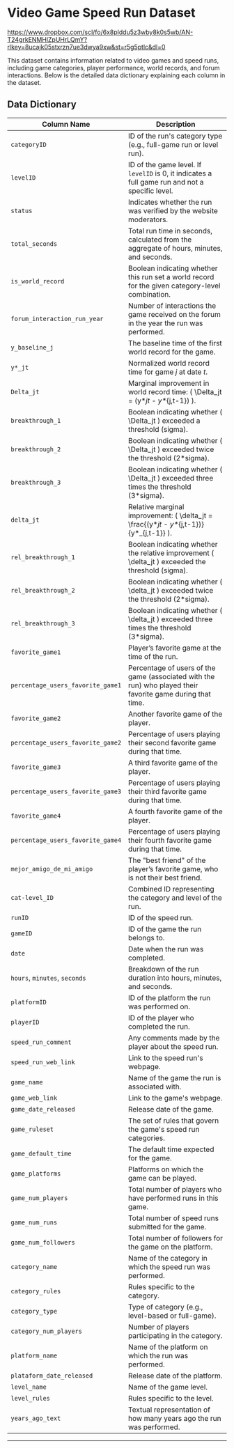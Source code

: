 # Video Game Speed Run Dataset

https://www.dropbox.com/scl/fo/6x8plddu5z3wby8k0s5wb/AN-T24grkENMHlZpUHrLQmY?rlkey=8ucajk05stxrzn7ue3dwya9xw&st=r5g5ptlc&dl=0

This dataset contains information related to video games and speed runs, including game categories, player performance, world records, and forum interactions. Below is the detailed data dictionary explaining each column in the dataset.

## Data Dictionary

| **Column Name**                  | **Description**                                                                                                  |
|-----------------------------------|------------------------------------------------------------------------------------------------------------------|
| `categoryID`                      | ID of the run's category type (e.g., full-game run or level run).                                                |
| `levelID`                         | ID of the game level. If `levelID` is 0, it indicates a full game run and not a specific level.                   |
| `status`                          | Indicates whether the run was verified by the website moderators.                                                |
| `total_seconds`                   | Total run time in seconds, calculated from the aggregate of hours, minutes, and seconds.                         |
| `is_world_record`                 | Boolean indicating whether this run set a world record for the given category-level combination.                  |
| `forum_interaction_run_year`      | Number of interactions the game received on the forum in the year the run was performed.                         |
| `y_baseline_j`                    | The baseline time of the first world record for the game.                                                        |
| `y*_jt`                           | Normalized world record time for game *j* at date *t*.                                                           |
| `Delta_jt`                        | Marginal improvement in world record time: \( \Delta_jt = (y*_jt - y*_{j,t-1}) \).                               |
| `breakthrough_1`                  | Boolean indicating whether \( \Delta_jt \) exceeded a threshold (sigma).                                         |
| `breakthrough_2`                  | Boolean indicating whether \( \Delta_jt \) exceeded twice the threshold (2*sigma).                               |
| `breakthrough_3`                  | Boolean indicating whether \( \Delta_jt \) exceeded three times the threshold (3*sigma).                         |
| `delta_jt`                        | Relative marginal improvement: \( \delta_jt = \frac{(y*_jt - y*_{j,t-1})}{y*_{j,t-1}} \).                       |
| `rel_breakthrough_1`              | Boolean indicating whether the relative improvement \( \delta_jt \) exceeded the threshold (sigma).              |
| `rel_breakthrough_2`              | Boolean indicating whether \( \delta_jt \) exceeded twice the threshold (2*sigma).                               |
| `rel_breakthrough_3`              | Boolean indicating whether \( \delta_jt \) exceeded three times the threshold (3*sigma).                         |
| `favorite_game1`                  | Player’s favorite game at the time of the run.                                                                   |
| `percentage_users_favorite_game1` | Percentage of users of the game (associated with the run) who played their favorite game during that time.        |
| `favorite_game2`                  | Another favorite game of the player.                                                                             |
| `percentage_users_favorite_game2` | Percentage of users playing their second favorite game during that time.                                          |
| `favorite_game3`                  | A third favorite game of the player.                                                                             |
| `percentage_users_favorite_game3` | Percentage of users playing their third favorite game during that time.                                           |
| `favorite_game4`                  | A fourth favorite game of the player.                                                                            |
| `percentage_users_favorite_game4` | Percentage of users playing their fourth favorite game during that time.                                          |
| `mejor_amigo_de_mi_amigo`         | The "best friend" of the player’s favorite game, who is not their best friend.                                    |
| `cat-level_ID`                    | Combined ID representing the category and level of the run.                                                      |
| `runID`                           | ID of the speed run.                                                                                             |
| `gameID`                          | ID of the game the run belongs to.                                                                               |
| `date`                            | Date when the run was completed.                                                                                 |
| `hours`, `minutes`, `seconds`     | Breakdown of the run duration into hours, minutes, and seconds.                                                  |
| `platformID`                      | ID of the platform the run was performed on.                                                                     |
| `playerID`                        | ID of the player who completed the run.                                                                          |
| `speed_run_comment`               | Any comments made by the player about the speed run.                                                             |
| `speed_run_web_link`              | Link to the speed run's webpage.                                                                                 |
| `game_name`                       | Name of the game the run is associated with.                                                                     |
| `game_web_link`                   | Link to the game's webpage.                                                                                      |
| `game_date_released`              | Release date of the game.                                                                                        |
| `game_ruleset`                    | The set of rules that govern the game's speed run categories.                                                    |
| `game_default_time`               | The default time expected for the game.                                                                          |
| `game_platforms`                  | Platforms on which the game can be played.                                                                       |
| `game_num_players`                | Total number of players who have performed runs in this game.                                                    |
| `game_num_runs`                   | Total number of speed runs submitted for the game.                                                               |
| `game_num_followers`              | Total number of followers for the game on the platform.                                                          |
| `category_name`                   | Name of the category in which the speed run was performed.                                                       |
| `category_rules`                  | Rules specific to the category.                                                                                  |
| `category_type`                   | Type of category (e.g., level-based or full-game).                                                               |
| `category_num_players`            | Number of players participating in the category.                                                                 |
| `platform_name`                   | Name of the platform on which the run was performed.                                                             |
| `plataform_date_released`         | Release date of the platform.                                                                                    |
| `level_name`                      | Name of the game level.                                                                                          |
| `level_rules`                     | Rules specific to the level.                                                                                     |
| `years_ago_text`                  | Textual representation of how many years ago the run was performed.                                              |

---
